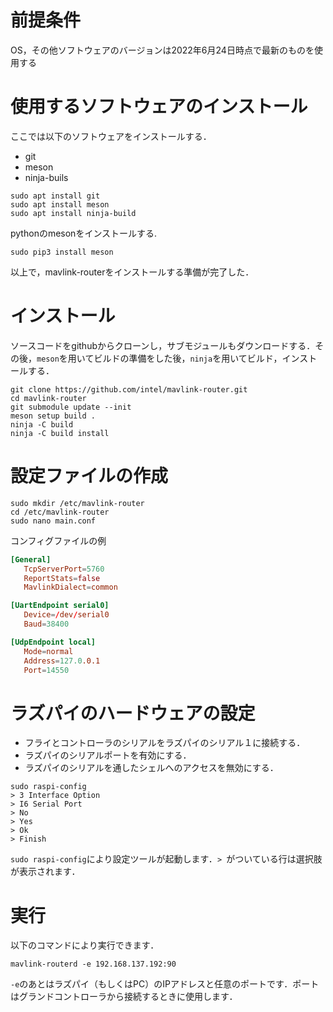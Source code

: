 # 前提条件
OS，その他ソフトウェアのバージョンは2022年6月24日時点で最新のものを使用する

# 使用するソフトウェアのインストール
ここでは以下のソフトウェアをインストールする．
- git
- meson
- ninja-buils
```
sudo apt install git
sudo apt install meson
sudo apt install ninja-build
```
pythonのmesonをインストールする.
```
sudo pip3 install meson
```
以上で，mavlink-routerをインストールする準備が完了した．

# インストール
ソースコードをgithubからクローンし，サブモジュールもダウンロードする．その後，`meson`を用いてビルドの準備をした後，`ninja`を用いてビルド，インストールする．
```
git clone https://github.com/intel/mavlink-router.git
cd mavlink-router
git submodule update --init
meson setup build .
ninja -C build
ninja -C build install
```
# 設定ファイルの作成
```
sudo mkdir /etc/mavlink-router
cd /etc/mavlink-router
sudo nano main.conf
```
コンフィグファイルの例
```conf:main.conf
[General]
   TcpServerPort=5760
   ReportStats=false
   MavlinkDialect=common

[UartEndpoint serial0]
   Device=/dev/serial0
   Baud=38400

[UdpEndpoint local]
   Mode=normal
   Address=127.0.0.1
   Port=14550
```

# ラズパイのハードウェアの設定
- フライとコントローラのシリアルをラズパイのシリアル１に接続する．
- ラズパイのシリアルポートを有効にする．
- ラズパイのシリアルを通したシェルへのアクセスを無効にする．

```
sudo raspi-config
> 3 Interface Option
> I6 Serial Port
> No
> Yes
> Ok
> Finish
```
`sudo raspi-config`により設定ツールが起動します．`> `がついている行は選択肢が表示されます．

# 実行
以下のコマンドにより実行できます．
```
mavlink-routerd -e 192.168.137.192:90
```
`-e`のあとはラズパイ（もしくはPC）のIPアドレスと任意のポートです．ポートはグランドコントローラから接続するときに使用します．
